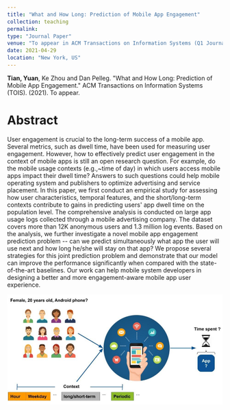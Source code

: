 ```yaml
---
title: "What and How Long: Prediction of Mobile App Engagement"
collection: teaching
permalink: 
type: "Journal Paper"
venue: "To appear in ACM Transactions on Information Systems (Q1 Journal) "
date: 2021-04-29
location: "New York, US"
---
```




**Tian, Yuan**, Ke Zhou and Dan Pelleg. "What and How Long: Prediction of Mobile App Engagement." ACM Transactions on Information Systems (TOIS). (2021). To appear. 


Abstract
======

User engagement is crucial to the long-term success of a mobile app. Several metrics, such as dwell time, have been used for measuring user engagement. However, how to effectively predict user engagement in the context of mobile apps is still an open research question. For example, do the mobile usage contexts (e.g.,~time of day) in which users access mobile apps impact their dwell time? Answers to such questions could help mobile operating system and publishers to optimize advertising and service placement. In this paper, we first conduct an empirical study for assessing how user characteristics, temporal features, and the short/long-term contexts contribute to gains in predicting users' app dwell time on the population level. The comprehensive analysis is conducted on large app usage logs collected through a mobile advertising company. The dataset covers more than 12K anonymous users and 1.3 million log events. Based on the analysis, we further investigate a novel mobile app engagement prediction problem --  can we predict simultaneously what app the user will use next and how long he/she will stay on that app? We propose several strategies for this joint prediction problem and demonstrate that our model can improve the performance significantly when compared with the state-of-the-art baselines. Our work can help mobile system developers in designing a better and more engagement-aware mobile app user experience.

![Overview](./images/TOIS_Next_App_Engagement_Prediction.jpg)